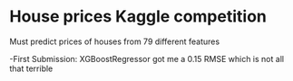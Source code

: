# House prices Kaggle competition #

Must predict prices of houses from 79 different features

-First Submission: XGBoostRegressor got me a 0.15 RMSE which is not all that terrible
